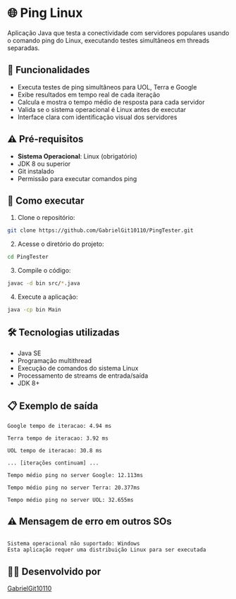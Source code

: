# 🌐 Ping Linux

Aplicação Java que testa a conectividade com servidores populares usando o comando ping do Linux, executando testes simultâneos em threads separadas.

## 🎯 Funcionalidades

- Executa testes de ping simultâneos para UOL, Terra e Google
- Exibe resultados em tempo real de cada iteração
- Calcula e mostra o tempo médio de resposta para cada servidor
- Valida se o sistema operacional é Linux antes de executar
- Interface clara com identificação visual dos servidores

## ⚠️ Pré-requisitos

- **Sistema Operacional**: Linux (obrigatório)
- JDK 8 ou superior
- Git instalado
- Permissão para executar comandos ping

## 🚀 Como executar

1. Clone o repositório:
```bash
git clone https://github.com/GabrielGit10110/PingTester.git
```

2. Acesse o diretório do projeto:
```bash
cd PingTester
```

3. Compile o código:
```bash
javac -d bin src/*.java
```

4. Execute a aplicação:
```bash
java -cp bin Main
```

## 🛠️ Tecnologias utilizadas
- Java SE
- Programação multithread
- Execução de comandos do sistema Linux
- Processamento de streams de entrada/saída
- JDK 8+

## 📋 Exemplo de saída
```
Google tempo de iteracao: 4.94 ms

Terra tempo de iteracao: 3.92 ms

UOL tempo de iteracao: 30.8 ms

... [iterações continuam] ...

Tempo médio ping no server Google: 12.113ms

Tempo médio ping no server Terra: 20.377ms

Tempo médio ping no server UOL: 32.655ms
```

## ⚠️ Mensagem de erro em outros SOs
```

Sistema operacional não suportado: Windows
Esta aplicação requer uma distribuição Linux para ser executada

```

## 👨‍💻 Desenvolvido por
[GabrielGit10110](https://github.com/GabrielGit10110)

